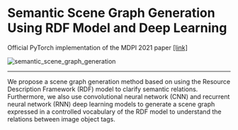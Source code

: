 # Semantic Scene Graph Generation Using RDF Model and Deep Learning

Official PyTorch implementation of the MDPI 2021 paper [[link]](https://www.mdpi.com/2076-3417/11/2/826/htm) <br>

![semantic_scene_graph_generation](https://user-images.githubusercontent.com/42240862/150675917-c594137b-1ac4-4f49-a9ec-ecf6c8196646.png)

<hr/>
 We propose a scene graph generation method based on using the Resource Description Framework (RDF) model to clarify semantic relations. <br>
 Furthermore, we also use convolutional neural network (CNN) and recurrent neural network (RNN) deep learning models to generate a scene graph expressed in a controlled vocabulary of the RDF model to understand the relations between image object tags.
 
 
